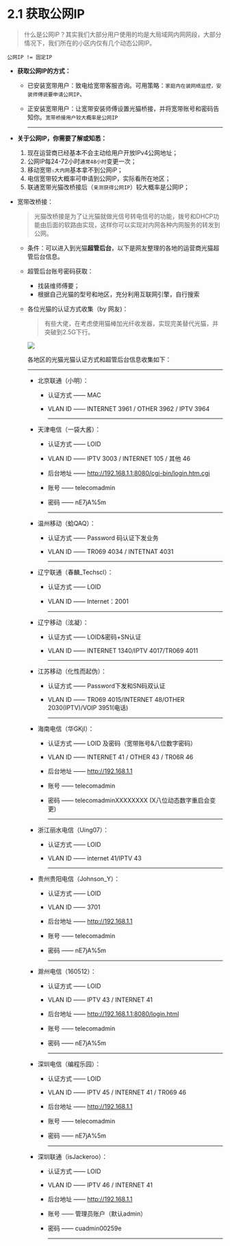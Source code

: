 # 2.1 获取公网IP

> 什么是公网IP？其实我们大部分用户使用的均是大局域网内网网段，大部分情况下，我们所在的小区内仅有几个动态公网IP。

`公网IP != 固定IP`



- **获取公网IP的方式：**

  - 已安装宽带用户：致电给宽带客服咨询。可用策略：`家庭内在装网络监控，安装师傅说要申请公网IP`、

  - 正安装宽带用户：让宽带安装师傅设置光猫桥接，并将宽带账号和密码告知你。`宽带桥接用户较大概率是公网IP`

    <hr>

- **关于公网IP，你需要了解或知悉：**

  1. 现在运营商已经基本不会主动给用户开放IPv4公网地址；
  2. 公网IP每24-72小时`通常48小时`变更一次；
  3. 移动宽带`⚠️大内网`基本拿不到公网iP；
  4. 电信宽带较大概率可申请到公网IP，实际看所在地区；
  5. 联通宽带光猫改桥接后（`亲测获得公网IP`）较大概率是公网IP；
  
- 宽带改桥接：

  > 光猫改桥接是为了让光猫就做光信号转电信号的功能，拨号和DHCP功能由后面的软路由实现，这样你可以实现对内网各种内网服务的转发到公网。
  
  - 条件：可以进入到光猫**超管后台**，以下是网友整理的各地的运营商光猫超管后台信息。
  
  - 超管后台账号密码获取：
  
    - 找装维师傅要；
    - 根据自己光猫的型号和地区，充分利用互联网引擎，自行搜索
  
  - 各位光猫的认证方式收集（by 网友)：
  
    > 有些大佬，在考虑使用猫棒加光纤收发器，实现完美替代光猫，并突破到2.5G下行。
  
    [![](https://secneti.oss-cn-shenzhen.aliyuncs.com/%E7%8C%AB%E6%A3%92%E5%A5%97%E8%A3%85.png)](https://item.taobao.com/item.htm?ft=t&id=680839912925)
  
    各地区的光猫光猫认证方式和超管后台信息收集如下：
  
    <hr>
  
    - 北京联通（小明）：
  
      - 认证方式 —— MAC
  
      - VLAN ID —— INTERNET 3961 / OTHER 3962 / IPTV 3964
  
        <hr>
  
    - 天津电信（一袋大酱）：
  
      - 认证方式 —— LOID
  
      - VLAN ID —— IPTV 3003 / INTERNET 105 / 其他 46
  
      - 后台地址 —— http://192.168.1.1:8080/cgi-bin/login.htm.cgi
  
      - 账号 —— telecomadmin
  
      - 密码 —— nE7jA%5m
  
        <hr>
  
    - 温州移动（蛤QAQ）：
  
      - 认证方式 —— Password 码认证下发业务
  
      - VLAN ID —— TR069 4034 / INTETNAT 4031
  
        <hr>
  
    - 辽宁联通（春麟_Techscl）：
  
      - 认证方式 —— LOID
  
      - VLAN ID —— Internet：2001
  
        <hr>
  
    - 辽宁移动（泫凝）：
  
      - 认证方式 —— LOID&密码+SN认证
  
      - VLAN ID —— INTERNET 1340/IPTV 4017/TR069 4011
  
        <hr>
  
    - 江苏移动（化性而起伪）：
  
      - 认证方式 —— Password下发和SN码双认证
  
      - VLAN ID —— TR069 4015/INTERNET 48/OTHER 2030(IPTV)/VOIP 3951(电话)
  
        <hr>
  
    - 海南电信（华GKjl）：
  
      - 认证方式 —— LOID 及密码（宽带账号&八位数字密码）
  
      - VLAN ID —— INTERNET 41 / OTHER 43 / TR06R 46
  
      - 后台地址 —— http://192.168.1.1
  
      - 账号 —— telecomadmin
  
      - 密码 —— telecomadminXXXXXXXX (X八位动态数字重启会变更)
  
        <hr>
  
    - 浙江丽水电信（Uing07）：
  
      - 认证方式 —— LOID
  
      - VLAN ID —— internet 41/IPTV 43
  
        <hr>
  
    - 贵州贵阳电信（Johnson_Y）：
  
      - 认证方式 —— LOID
  
      - VLAN ID —— 3701
  
      - 后台地址 —— http://192.168.1.1
  
      - 账号 —— telecomadmin
  
      - 密码 —— nE7jA%5m
  
        <hr>
  
    - 滁州电信（160512）：
  
      - 认证方式 —— LOID
  
      - VLAN ID —— IPTV 43 / INTERNET 41
  
      - 后台地址 —— http://192.168.1.1:8080/login.html
  
      - 账号 —— telecomadmin
  
      - 密码 —— nE7jA%5m
  
        <hr>
  
    - 深圳电信（编程乐园）：
  
      - 认证方式 —— LOID
  
      - VLAN ID —— IPTV 45 / INTERNET 41 / TR069 46
  
      - 后台地址 —— http://192.168.1.1
  
      - 账号 —— telecomadmin
  
      - 密码 —— nE7jA%5m
  
        <hr>
  
    - 深圳联通（isJackeroo）：
  
      - 认证方式 —— LOID
  
      - VLAN ID —— IPTV 46 / INTERNET 41 
  
      - 后台地址 —— http://192.168.1.1
  
      - 账号 —— 管理员账户（默认admin）
  
      - 密码 —— cuadmin00259e
  
        <hr>



